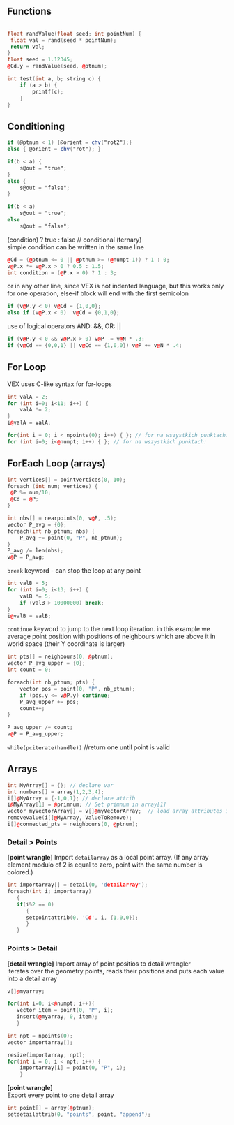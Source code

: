 ## Functions
```cpp

float randValue(float seed; int pointNum) {
 float val = rand(seed * pointNum);
 return val;
}
float seed = 1.12345;
@Cd.y = randValue(seed, @ptnum);
```
```cpp
int test(int a, b; string c) {
    if (a > b) {
        printf(c);
    }
}


```
## Conditioning
```glsl
if (@ptnum < 1) {@orient = chv("rot2");}
else { @orient = chv("rot"); }
```

```glsl
if(b < a) {
    s@out = "true";
}
else {
    s@out = "false";
}
```
```glsl
if(b < a)
    s@out = "true";
else
    s@out = "false";
```

(condition) ? true : false // conditional (ternary)  
simple condition can be written in the same line
```cpp
@Cd = (@ptnum <= 0 || @ptnum >= (@numpt-1)) ? 1 : 0;  
v@P.x *= v@P.x > 0 ? 0.5 : 1.5;
int condition = (@P.x > 0) ? 1 : 3;
```
or in any other line, since VEX is not indented language, 
but this works only for one operation, else-if block will 
end with the first semicolon
```cpp
if (v@P.y < 0) v@Cd = {1,0,0}; 
else if (v@P.x < 0)  v@Cd = {0,1,0}; 
```
 use of logical operators AND: &&, OR: ||
```cpp
if (v@P.y < 0 && v@P.x > 0) v@P -= v@N * .3;    
if (v@Cd == {0,0,1} || v@Cd == {1,0,0}) v@P += v@N * .4;   
```
## For Loop
VEX uses C-like syntax for for-loops
```cpp
int valA = 2;
for (int i=0; i<11; i++) {
    valA *= 2;
}
i@valA = valA;
```
```cpp
for(int i = 0; i < npoints(0); i++) { }; // for na wszystkich punktach:
for (int i=0; i<@numpt; i++) { }; // for na wszystkich punktach:
```
## ForEach Loop (arrays)
```cpp
int vertices[] = pointvertices(0, 10);
foreach (int num; vertices) {
 @P %= num/10;
 @Cd = @P;
}
```
```cpp
int nbs[] = nearpoints(0, v@P, .5);
vector P_avg = {0};
foreach(int nb_ptnum; nbs) {
    P_avg += point(0, "P", nb_ptnum);
}
P_avg /= len(nbs);
v@P = P_avg;
```
`break` keyword - can stop the loop at any point
```cpp
int valB = 5;
for (int i=0; i<13; i++) {
    valB *= 5;
    if (valB > 10000000) break;
}
i@valB = valB;
```
`continue` keyword to jump to the next loop iteration. in this example we average point position with positions of neighbours which are above it in world space (their Y coordinate is larger)
```cpp
int pts[] = neighbours(0, @ptnum);
vector P_avg_upper = {0};
int count = 0;

foreach(int nb_ptnum; pts) {
    vector pos = point(0, "P", nb_ptnum);
    if (pos.y <= v@P.y) continue;
    P_avg_upper += pos;
    count++;
}

P_avg_upper /= count;
v@P = P_avg_upper;
```
`while(pciterate(handle))` //return one until point is valid 

## Arrays
```cpp
int MyArray[] = {}; // declare var
int numbers[] = array(1,2,3,4); 
i[]@MyArray = {-1,0,1}; // declare attrib
i@MyArray[1] = @primnum; // Set primnum in array[1]
vector myVectorArray[] = v[]@myVectorArray;  // load array attributes into local var
removevalue(i[]@MyArray, ValueToRemove); 
i[]@connected_pts = neighbours(0, @ptnum);
```
### Detail > Points
**[point wrangle]** Import `detailarray` as a local point array.
(If any array element modulo of 2  is equal to zero, 
point with the same number is colored.)
```cpp
int importarray[] = detail(0, 'detailarray');
foreach(int i; importarray)
   {
   if(i%2 == 0)
      {
      setpointattrib(0, 'Cd', i, {1,0,0});
      }
   }
```
### Points > Detail
**[detail wrangle]** Import array of point positios to detail wrangler   
iterates over the geometry points, reads their positions  and puts each value into 
a detail array   
```cpp
v[]@myarray;

for(int i=0; i<@numpt; i++){
   vector item = point(0, 'P', i);
   insert(@myarray, 0, item);
   }
```
```cpp
int npt = npoints(0); 
vector importarray[];

resize(importarray, npt);
for(int i = 0; i < npt; i++) {
    importarray[i] = point(0, "P", i);
    } 
```

**[point wrangle]**  
Export every point to one detail array
```cpp
int point[] = array(@ptnum);
setdetailattrib(0, "points", point, "append");
```
